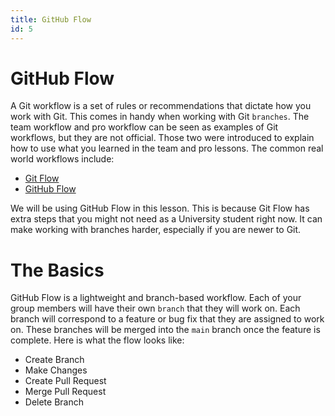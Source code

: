 ```yaml
---
title: GitHub Flow
id: 5
---
```


# GitHub Flow

A Git workflow is a set of rules or recommendations that dictate how you work with Git. This comes in handy when working with Git `branches`. The team workflow and pro workflow can be seen as examples of Git workflows, but they are not official. Those two were introduced to explain how to use what you learned in the team and pro lessons. The common real world workflows include:

-   [Git Flow](https://www.atlassian.com/git/tutorials/comparing-workflows/gitflow-workflow)
-   [GitHub Flow](https://docs.github.com/en/get-started/using-github/github-flow)

We will be using GitHub Flow in this lesson. This is because Git Flow has extra steps that you might not need as a University student right now. It can make working with branches harder, especially if you are newer to Git.

# The Basics

GitHub Flow is a lightweight and branch-based workflow. Each of your group members will have their own `branch` that they will work on. Each branch will correspond to a feature or bug fix that they are assigned to work on. These branches will be merged into the `main` branch once the feature is complete. Here is what the flow looks like:

-   Create Branch
-   Make Changes
-   Create Pull Request
-   Merge Pull Request
-   Delete Branch
